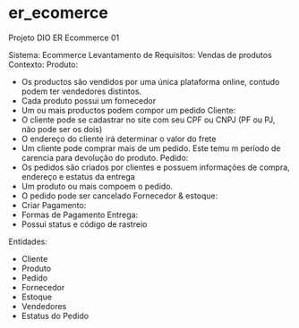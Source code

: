 # er_ecomerce
Projeto DIO ER Ecommerce 01

Sistema: Ecommerce
Levantamento de Requisitos: Vendas de produtos
Contexto: 
Produto: 
-	Os productos são vendidos por uma única plataforma online, contudo podem ter vendedores distintos.
-	Cada produto possui um fornecedor
-	Um ou mais productos podem compor um pedido
Cliente: 
-	O cliente pode se cadastrar no site com seu CPF ou CNPJ (PF ou PJ, não pode ser os dois)
-	O endereço do cliente irá determinar o valor do frete
-	Um cliente pode comprar mais de um pedido. Este temu m período de carencia para devolução do produto.
Pedido: 
-	Os pedidos são criados por clientes e possuem informações de compra, endereço e estatus da entrega
-	Um produto ou mais compoem o pedido.
-	O pedido pode ser cancelado
Fornecedor & estoque: 
-	Criar
Pagamento:
-	Formas de Pagamento
Entrega:
-	Possui status e código de rastreio



Entidades:
-	Cliente
-	Produto
-	Pedido
-	Fornecedor
-	Estoque
-	Vendedores
-	Estatus do Pedido

